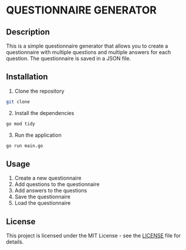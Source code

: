 # QUESTIONNAIRE GENERATOR

## Description

This is a simple questionnaire generator that allows you to create a questionnaire with multiple questions and multiple answers for each question. The questionnaire is saved in a JSON file.

## Installation

1. Clone the repository

```bash
git clone
```

2. Install the dependencies

```bash
go mod tidy
```

3. Run the application

```bash
go run main.go
```

## Usage

1. Create a new questionnaire
2. Add questions to the questionnaire
3. Add answers to the questions
4. Save the questionnaire
5. Load the questionnaire

## License

This project is licensed under the MIT License - see the [LICENSE](LICENSE) file for details.
